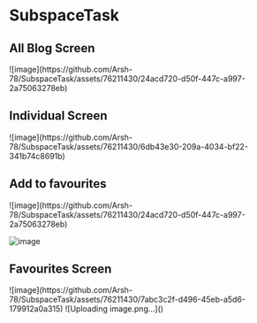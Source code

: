 # SubspaceTask

<h2>All Blog Screen</h2>
![image](https://github.com/Arsh-78/SubspaceTask/assets/76211430/24acd720-d50f-447c-a997-2a75063278eb)

<h2>Individual Screen</h2>
![image](https://github.com/Arsh-78/SubspaceTask/assets/76211430/6db43e30-209a-4034-bf22-341b74c8691b)

<h2>Add to favourites</h2>
![image](https://github.com/Arsh-78/SubspaceTask/assets/76211430/24acd720-d50f-447c-a997-2a75063278eb)

![image](https://github.com/Arsh-78/SubspaceTask/assets/76211430/033c1f7f-a5ad-47ef-9d70-02c23c80fff5)


<h2>Favourites Screen</h2>
![image](https://github.com/Arsh-78/SubspaceTask/assets/76211430/7abc3c2f-d496-45eb-a5d6-179912a0a315)
![Uploading image.png…]()


